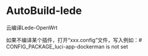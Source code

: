 # AutoBuild-lede
云编译Lede-OpenWrt


如果不编译某个插件，打开“xxx.config”文件，写入例如：# CONFIG_PACKAGE_luci-app-dockerman is not set
